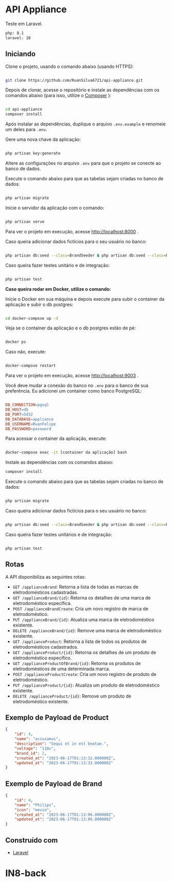# API Appliance

Teste em Laravel.

```bash
php: 8.1
laravel: 10
```


## Iniciando

Clone o projeto, usando o comando abaixo (usando HTTPS):

```bash

git clone https://github.com/RuanSilva6721/api-appliance.git
```



Depois de clonar, acesse o repositório e instale as dependências com os comandos abaixo (para isso, utilize o [Composer](https://getcomposer.org/) ):

```bash

cd api-appliance
composer install
```



Após instalar as dependências, duplique o arquivo `.env.example` e renomeie um deles para `.env`.

Gere uma nova chave da aplicação:

```bash

php artisan key:generate
```



Altere as configurações no arquivo `.env` para que o projeto se conecte ao banco de dados.


Execute o comando abaixo para que as tabelas sejam criadas no banco de dados:

```bash

php artisan migrate
```



Inicie o servidor da aplicação com o comando:

```bash

php artisan serve
```



Para ver o projeto em execução, acesse [http://localhost:8000](http://localhost:8000/) .

Caso queira adicionar dados fictícios para o seu usuário no banco:

```bash

php artisan db:seed --class=BrandSeeder & php artisan db:seed --class=ProductSeeder
```



Caso queira fazer testes unitário e de integração:

```bash

php artisan test
```



**Caso queira rodar em Docker, utilize o comando:** 

Inicie o Docker em sua máquina e depois execute para subir o container da aplicação e subir o db postgres:

```bash

cd docker-compose up -d
```

Veja se o container da aplicação e o db postgres estão de pé:

```bash

docker ps
```
Caso não, execute:

```bash

docker-compose restart
```

Para ver o projeto em execução, acesse [http://localhost:9003](http://localhost:9003/) .

Você deve mudar a conexão do banco no `.env` para o banco de sua preferência. Eu adicionei um container como banco PostgreSQL:

```makefile

DB_CONNECTION=pgsql
DB_HOST=db
DB_PORT=5432
DB_DATABASE=appliance
DB_USERNAME=RuanFelipe
DB_PASSWORD=password
```



Para acessar o container da aplicação, execute:

```bash

docker-compose exec -it [container da aplicação] bash
```

Instale as dependências com os comandos abaixo:

```bash
composer install
```

Execute o comando abaixo para que as tabelas sejam criadas no banco de dados:

```bash

php artisan migrate
```


Caso queira adicionar dados fictícios para o seu usuário no banco:

```bash

php artisan db:seed --class=BrandSeeder & php artisan db:seed --class=ProductSeeder
```



Caso queira fazer testes unitários e de integração:

```bash

php artisan test
```


## Rotas

A API disponibiliza as seguintes rotas:

- `GET /applianceBrand`: Retorna a lista de todas as marcas de eletrodomésticos cadastradas. 
- `GET /applianceBrand/{id}`: Retorna os detalhes de uma marca de eletrodoméstico específica. 
- `POST /applianceBrandCreate`: Cria um novo registro de marca de eletrodoméstico. 
- `PUT /applianceBrand/{id}`: Atualiza uma marca de eletrodoméstico existente. 
- `DELETE /applianceBrand/{id}`: Remove uma marca de eletrodoméstico existente. 
- `GET /applianceProduct`: Retorna a lista de todos os produtos de eletrodomésticos cadastrados. 
- `GET /applianceProduct/{id}`: Retorna os detalhes de um produto de eletrodoméstico específico. 
- `GET /applianceProductOfBrand/{id}`: Retorna os produtos de eletrodomésticos de uma determinada marca. 
- `POST /applianceProductCreate`: Cria um novo registro de produto de eletrodoméstico. 
- `PUT /applianceProduct/{id}`: Atualiza um produto de eletrodoméstico existente. 
- `DELETE /applianceProduct/{id}`: Remove um produto de eletrodoméstico existente.

## Exemplo de Payload de Product

```json
{
    "id": 4,
    "name": "accusamus",
    "description": "Sequi et in est beatae.",
    "voltage": "110v",
    "brand_id": 2,
    "created_at": "2023-06-17T01:13:32.000000Z",
    "updated_at": "2023-06-17T01:13:32.000000Z"
}
```

## Exemplo de Payload de Brand

```json
{
    "id": 4,
    "name": "Philips",
    "icon": "movie",
    "created_at": "2023-06-17T01:13:06.000000Z",
    "updated_at": "2023-06-17T01:13:06.000000Z"
}
```
## Construído com 
- [Laravel](https://laravel.com/)
# IN8-back
